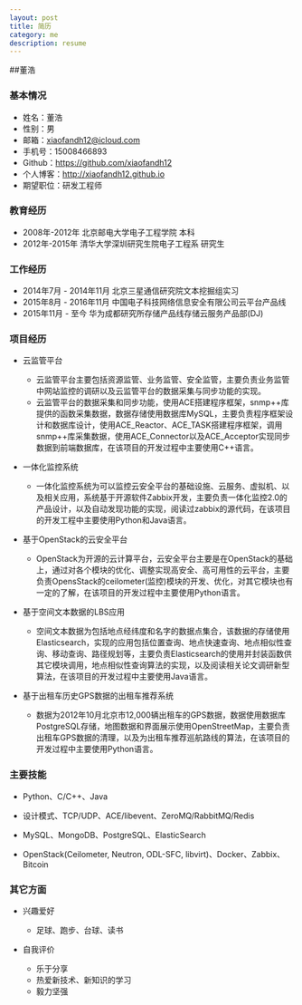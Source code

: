 ```yaml
---
layout: post
title: 简历
category: me
description: resume
---
```


##董浩
### 基本情况
* 姓名：董浩
* 性别：男
* 邮箱：xiaofandh12@icloud.com
* 手机号：15008466893
* Github：https://github.com/xiaofandh12
* 个人博客：http://xiaofandh12.github.io
* 期望职位：研发工程师

### 教育经历
* 2008年-2012年 北京邮电大学电子工程学院 本科
* 2012年-2015年 清华大学深圳研究生院电子工程系 研究生

### 工作经历
* 2014年7月 - 2014年11月 北京三星通信研究院文本挖掘组实习
* 2015年8月 - 2016年11月 中国电子科技网络信息安全有限公司云平台产品线
* 2015年11月 - 至今 华为成都研究所存储产品线存储云服务产品部(DJ)

### 项目经历
* 云监管平台
	* 云监管平台主要包括资源监管、业务监管、安全监管，主要负责业务监管中网站监控的调研以及云监管平台的数据采集与同步功能的实现。
	* 云监管平台的数据采集和同步功能，使用ACE搭建程序框架，snmp++库提供的函数采集数据，数据存储使用数据库MySQL，主要负责程序框架设计和数据库设计，使用ACE_Reactor、ACE_TASK搭建程序框架，调用snmp++库采集数据，使用ACE_Connector以及ACE_Acceptor实现同步数据到前端数据库，在该项目的开发过程中主要使用C++语言。

* 一体化监控系统
	* 一体化监控系统为可以监控云安全平台的基础设施、云服务、虚拟机、以及相关应用，系统基于开源软件Zabbix开发，主要负责一体化监控2.0的产品设计，以及自动发现功能的实现，阅读过zabbix的源代码，在该项目的开发工程中主要使用Python和Java语言。

* 基于OpenStack的云安全平台
	* OpenStack为开源的云计算平台，云安全平台主要是在OpenStack的基础上，通过对各个模块的优化、调整实现高安全、高可用性的云平台，主要负责OpensStack的ceilometer(监控)模块的开发、优化，对其它模块也有一定的了解，在该项目的开发过程中主要使用Python语言。

* 基于空间文本数据的LBS应用
	* 空间文本数据为包括地点经纬度和名字的数据点集合，该数据的存储使用Elasticsearch，实现的应用包括位置查询、地点快速查询、地点相似性查询、移动查询、路径规划等，主要负责Elasticsearch的使用并封装函数供其它模块调用，地点相似性查询算法的实现，以及阅读相关论文调研新型算法，在该项目的开发过程中主要使用Java语言。

* 基于出租车历史GPS数据的出租车推荐系统
	* 数据为2012年10月北京市12,000辆出租车的GPS数据，数据使用数据库PostgreSQL存储，地图数据和界面展示使用OpenStreetMap，主要负责出租车GPS数据的清理，以及为出租车推荐巡航路线的算法，在该项目的开发过程中主要使用Python语言。
	
### 主要技能
* Python、C/C++、Java
    
* 设计模式、TCP/UDP、ACE/libevent、ZeroMQ/RabbitMQ/Redis
    
* MySQL、MongoDB、PostgreSQL、ElasticSearch

* OpenStack(Ceilometer, Neutron, ODL-SFC, libvirt)、Docker、Zabbix、Bitcoin

### 其它方面
* 兴趣爱好
    * 足球、跑步、台球、读书

* 自我评价
    * 乐于分享
    * 热爱新技术、新知识的学习
    * 毅力坚强
